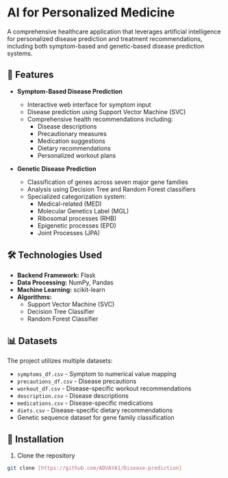 # AI for Personalized Medicine

A comprehensive healthcare application that leverages artificial intelligence for personalized disease prediction and treatment recommendations, including both symptom-based and genetic-based disease prediction systems.

## 🌟 Features

- **Symptom-Based Disease Prediction**

  - Interactive web interface for symptom input
  - Disease prediction using Support Vector Machine (SVC)
  - Comprehensive health recommendations including:
    - Disease descriptions
    - Precautionary measures
    - Medication suggestions
    - Dietary recommendations
    - Personalized workout plans

- **Genetic Disease Prediction**
  - Classification of genes across seven major gene families
  - Analysis using Decision Tree and Random Forest classifiers
  - Specialized categorization system:
    - Medical-related (MED)
    - Molecular Genetics Label (MGL)
    - Ribosomal processes (RHB)
    - Epigenetic processes (EPD)
    - Joint Processes (JPA)

## 🛠️ Technologies Used

- **Backend Framework:** Flask
- **Data Processing:** NumPy, Pandas
- **Machine Learning:** scikit-learn
- **Algorithms:**
  - Support Vector Machine (SVC)
  - Decision Tree Classifier
  - Random Forest Classifier

## 📊 Datasets

The project utilizes multiple datasets:

- `symptoms_df.csv` - Symptom to numerical value mapping
- `precautions_df.csv` - Disease precautions
- `workout_df.csv` - Disease-specific workout recommendations
- `description.csv` - Disease descriptions
- `medications.csv` - Disease-specific medications
- `diets.csv` - Disease-specific dietary recommendations
- Genetic sequence dataset for gene family classification

## 🚀 Installation

1. Clone the repository

```bash
git clone [https://github.com/ADVAYA1/Disease-prediction]
```
